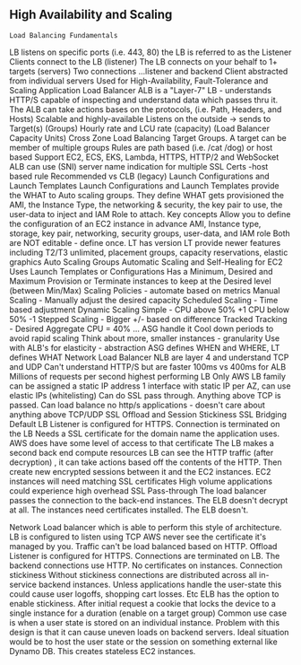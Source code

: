 ## High Availability and Scaling
    Load Balancing Fundamentals
LB listens on specific ports (i.e. 443, 80) the LB is referred to as the Listener
Clients connect to the LB (listener)
The LB connects on your behalf to 1+ targets (servers)
Two connections ...listener and backend
Client abstracted from individual servers
Used for High-Availability, Fault-Tolerance and Scaling
Application Load Balancer
ALB is a "Layer-7" LB - understands HTTP/S
capable of inspecting and understand data which passes thru it.  
The ALB can take actions bases on the protocols, (i.e. Path, Headers, and Hosts)
Scalable and highly-available 
Listens on the outside -> sends to Target(s) (Groups)
Hourly rate and LCU rate (capacity) (Load Balancer Capacity Units)
Cross Zone Load Balancing
Target Groups.  A target can be member of multiple groups
Rules are path based (i.e. /cat /dog) or host based
Support EC2, ECS, EKS, Lambda, HTTPS, HTTP/2 and WebSocket
ALB can use (SNI) server name indication for multiple SSL Certs -host based rule
Recommended vs CLB (legacy)
    Launch Configurations and Launch Templates
Launch Configurations and Launch Templates provide the WHAT to Auto scaling groups.  They define WHAT gets provisioned the AMI, the Instance Type, the networking & security, the key pair to use, the user-data to inject and IAM Role to attach.
Key concepts 
Allow you to define the configuration of an EC2 instance in advance
AMI, Instance type, storage, key pair, networking, security groups, user-data, and IAM role
Both are NOT editable - define once.  LT has version
LT provide newer features including T2/T3 unlimited, placement groups, capacity reservations, elastic graphics
Auto Scaling Groups
Automatic Scaling and Self-Healing for EC2
Uses Launch Templates or Configurations
Has a Minimum, Desired and Maximum
Provision or Terminate instances to keep at the Desired level (between Min/Max)
Scaling Policies - automate based on metrics
Manual Scaling - Manually adjust the desired capacity
Scheduled Scaling - Time based adjustment
Dynamic Scaling
Simple - CPU above 50% +1 CPU below 50% -1
Stepped Scaling - Bigger +/- based on difference
Tracked Tracking - Desired Aggregate CPU = 40% ... ASG handle it
Cool down periods to avoid rapid scaling
Think about more, smaller instances - granularity
Use with ALB's for elasticity - abstraction
ASG defines WHEN and WHERE, LT defines WHAT
Network Load Balancer
NLB are layer 4 and understand TCP and UDP
Can't understand HTTP/S but are faster 100ms vs 400ms for ALB
Millions of requests per second highest performing LB
Only AWS LB family can be assigned a static IP address 1 interface with static IP per AZ, can use elastic IPs (whitelisting)
Can do SSL pass through.  Anything above TCP is passed.
Can load balance no http/s applications - doesn't care about anything above TCP/UDP
SSL Offload and Session Stickiness
SSL Bridging
Default LB Listener is configured for HTTPS.
Connection is terminated on the LB
Needs a SSL certificate for the domain name the application uses.
AWS does have some level of access to that certificate
The LB makes a second back end compute resources
LB can see the HTTP traffic (after decryption) , it can take actions based off the contents of the HTTP. Then create new encrypted sessions between it and the EC2 instances.
EC2 instances will need matching SSL certificates
High volume applications could experience high overhead
SSL Pass-through
The load balancer passes the connection to the back-end instances.  The ELB doesn't decrypt at all.
The instances need certificates installed. The ELB doesn't.

Network Load balancer which is able to perform this style of architecture.  
LB is configured to listen using TCP
AWS never see the certificate it's managed by you.
Traffic can't be load balanced based on HTTP.
Offload
Listener is configured for HTTPS.  Connections are terminated on LB.
The backend connections use HTTP.
No certificates on instances.
Connection stickiness
Without stickiness connections are distributed across all in-service backend instances.  Unless applications handle the user-state this could cause user logoffs, shopping cart losses. Etc
ELB has the option to enable stickiness.
After initial request a cookie that locks the device to a single instance for a duration (enable on a   target group)
Common use case is when a user state is stored on an individual instance.
Problem with this design is that it can cause uneven loads on backend servers.
Ideal situation would be to host the user state or the session on something external like Dynamo DB.  This creates stateless EC2 instances.







    





